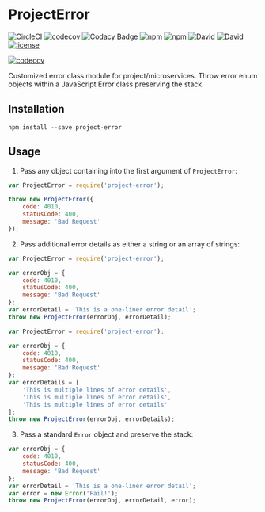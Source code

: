 # ProjectError

[![CircleCI](https://circleci.com/gh/suddi/project-error.svg?style=svg)](https://circleci.com/gh/suddi/project-error)
[![codecov](https://codecov.io/gh/suddi/project-error/branch/master/graph/badge.svg)](https://codecov.io/gh/suddi/project-error)
[![Codacy Badge](https://api.codacy.com/project/badge/Grade/f3cbca070bbd4488b579748680348c28)](https://www.codacy.com/app/Suddi/project-error)
[![npm](https://img.shields.io/npm/v/project-error.svg)](https://www.npmjs.com/package/project-error)
[![npm](https://img.shields.io/npm/dt/project-error.svg)](https://www.npmjs.com/package/project-error)
[![David](https://img.shields.io/david/suddi/project-error.svg)](https://david-dm.org/suddi/project-error)
[![David](https://img.shields.io/david/dev/suddi/project-error.svg)](https://david-dm.org/suddi/project-error?type=dev)
[![license](https://img.shields.io/github/license/suddi/project-error.svg)](https://raw.githubusercontent.com/suddi/project-error/master/LICENSE)

[![codecov](https://codecov.io/gh/suddi/project-error/branch/master/graphs/commits.svg)](https://codecov.io/gh/suddi/project-error)

Customized error class module for project/microservices. Throw error enum objects within a JavaScript Error class preserving the stack.

## Installation

````
npm install --save project-error
````

## Usage

1) Pass any object containing into the first argument of `ProjectError`:

````js
var ProjectError = require('project-error');

throw new ProjectError({
    code: 4010,
    statusCode: 400,
    message: 'Bad Request'
});
````

2) Pass additional error details as either a string or an array of strings:

````js
var ProjectError = require('project-error');

var errorObj = {
    code: 4010,
    statusCode: 400,
    message: 'Bad Request'
};
var errorDetail = 'This is a one-liner error detail';
throw new ProjectError(errorObj, errorDetail);
````

````js
var ProjectError = require('project-error');

var errorObj = {
    code: 4010,
    statusCode: 400,
    message: 'Bad Request'
};
var errorDetails = [
    'This is multiple lines of error details',
    'This is multiple lines of error details',
    'This is multiple lines of error details'
];
throw new ProjectError(errorObj, errorDetails);
````

3) Pass a standard `Error` object and preserve the stack:

````js
var errorObj = {
    code: 4010,
    statusCode: 400,
    message: 'Bad Request'
};
var errorDetail = 'This is a one-liner error detail';
var error = new Error('Fail!');
throw new ProjectError(errorObj, errorDetail, error);
````
